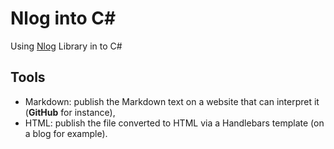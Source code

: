 # Nlog into C#
Using [Nlog](https://nlog-project.org/) Library in to C#


## Tools

- Markdown: publish the Markdown text on a website that can interpret it (**GitHub** for instance),
- HTML: publish the file converted to HTML via a Handlebars template (on a blog for example).
